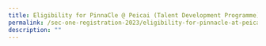 ```yaml
---
title: Eligibility for PinnaCle @ Peicai (Talent Development Programme)
permalink: /sec-one-registration-2023/eligibility-for-pinnacle-at-peicai-talent-development-programme/
description: ""
---
```

